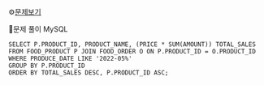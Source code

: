 ⚙[문제보기](https://programmers.co.kr/learn/courses/30/lessons/131117)


🔎문제 풀이
MySQL
```MySQL
SELECT P.PRODUCT_ID, PRODUCT_NAME, (PRICE * SUM(AMOUNT)) TOTAL_SALES
FROM FOOD_PRODUCT P JOIN FOOD_ORDER O ON P.PRODUCT_ID = O.PRODUCT_ID
WHERE PRODUCE_DATE LIKE '2022-05%'
GROUP BY P.PRODUCT_ID
ORDER BY TOTAL_SALES DESC, P.PRODUCT_ID ASC;
```